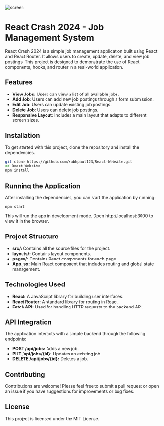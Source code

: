 ![screen](https://github.com/subhpaul123/React-Website/assets/131908041/c89e11dc-8774-4a49-abe3-2d45ee7f94ef)
# React Crash 2024 - Job Management System

React Crash 2024 is a simple job management application built using React and React Router. It allows users to create, update, delete, and view job postings. This project is designed to demonstrate the use of React components, hooks, and router in a real-world application.

## Features

- **View Jobs**: Users can view a list of all available jobs.
- **Add Job**: Users can add new job postings through a form submission.
- **Edit Job**: Users can update existing job postings.
- **Delete Job**: Users can delete job postings.
- **Responsive Layout**: Includes a main layout that adapts to different screen sizes.

## Installation

To get started with this project, clone the repository and install the dependencies.

```bash
git clone https://github.com/subhpaul123/React-Website.git
cd React-Website
npm install
```

## Running the Application
After installing the dependencies, you can start the application by running:
```bash
npm start
```
This will run the app in development mode. Open http://localhost:3000 to view it in the browser.

## Project Structure
- **src/:** Contains all the source files for the project.
- **layouts/:** Contains layout components.
- **pages/:** Contains React components for each page.
- **App.jsx:** Main React component that includes routing and global state management.


## Technologies Used
- **React:** A JavaScript library for building user interfaces.
- **React Router:** A standard library for routing in React.
- **Fetch API:** Used for handling HTTP requests to the backend API.


## API Integration
The application interacts with a simple backend through the following endpoints:
- **POST /api/jobs:** Adds a new job.
- **PUT /api/jobs/{id}:** Updates an existing job.
- **DELETE /api/jobs/{id}:** Deletes a job.


## Contributing
Contributions are welcome! Please feel free to submit a pull request or open an issue if you have suggestions for improvements or bug fixes.

## License
This project is licensed under the MIT License.




